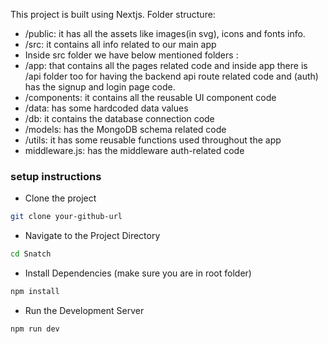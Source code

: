 This project is built using Nextjs. 
Folder structure: 
- /public: it has all the assets like images(in svg), icons and fonts info.
- /src: it contains all info related to our main app
- Inside src folder we have below mentioned folders :
- /app: that contains all the pages related code and inside app there is /api folder too for having the backend api route related code and (auth) has the signup and login page code.
- /components: it contains all the reusable UI component code
- /data: has some hardcoded data values
- /db: it contains the database connection code
- /models: has the MongoDB schema related code
- /utils: it has some reusable functions used throughout the app
- middleware.js: has the middleware auth-related code  

### setup instructions
- Clone the project
```bash
git clone your-github-url
```
- Navigate to the Project Directory
```bash
cd Snatch
```
- Install Dependencies (make sure you are in root folder)
```bash
npm install
```
-  Run the Development Server
```bash
npm run dev
```

